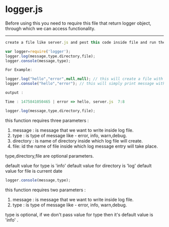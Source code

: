 logger.js
===================
Before using this you need to require this file that return logger object, through which we can access  functionality.

----------
```javascript
create a file like server.js and pest this code inside file and run the command "node server.js" on terminal.

var logger=require('logger');
logger.log(message,type,directory,file);
logger.console(message,type);

For Example:

logger.log("hello","error",null,null); // this will create a file with current date inside log folder.
logger.console("hello","error"); // this will simply print message with colorful text.

output :

Time : 1475841050465 | error => hello, server.js  7:8

````

```javascript
logger.log(message,type,directory,file);
```

this function requires three parameters :
1) message : is message that we want to write inside log file.
2) type : is type of message like - error, info, warn,debug.
3) directory : is name of directory inside which log file will create.
4) file: id the name of file inside which log message entry will take place.

type,directory,file are optional parameters.

default value for type is 'info'
default value for directory is 'log'
default value for file is current date

```javascript
logger.console(message,type);
```

this function requires two parameters :
1) message : is message that we want to write inside log file.
2) type : is type of message like - error, info, warn,debug.

type is optional, if we don't pass value for type then it's default value is 'info' .


